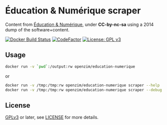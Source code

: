 # Éducation & Numérique scraper

Content from [Éducation & Numérique](https://www.education-et-numerique.org/), under **CC-by-nc-sa** using a 2014 dump of the software+content.

[![Docker Build Status](https://img.shields.io/docker/build/openzim/education-numerique)](https://hub.docker.com/r/openzim/education-numerique)
[![CodeFactor](https://www.codefactor.io/repository/github/openzim/education-numerique/badge)](https://www.codefactor.io/repository/github/openzim/education-numerique)
[![License: GPL v3](https://img.shields.io/badge/License-GPLv3-blue.svg)](https://www.gnu.org/licenses/gpl-3.0)

Usage
-----

```bash
docker run -v `pwd`:/output:rw openzim/education-numerique
```

or

```bash
docker run -v /tmp:/tmp:rw openzim/education-numerique scraper --help
docker run -v /tmp:/tmp:rw openzim/education-numerique scraper --debug --outputdir /tmp --zimfname my-super-file.zim
```

License
-------

[GPLv3](https://www.gnu.org/licenses/gpl-3.0) or later, see
[LICENSE](LICENSE) for more details.

